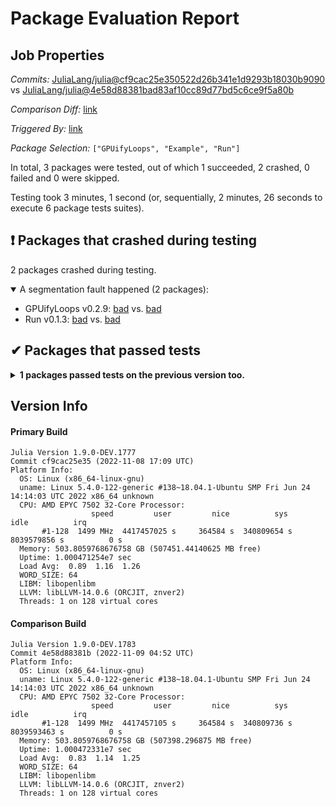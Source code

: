 # Package Evaluation Report

## Job Properties

*Commits:* [JuliaLang/julia@cf9cac25e350522d26b341e1d9293b18030b9090](https://github.com/JuliaLang/julia/commit/cf9cac25e350522d26b341e1d9293b18030b9090) vs [JuliaLang/julia@4e58d88381bad83af10cc89d77bd5c6ce9f5a80b](https://github.com/JuliaLang/julia/commit/4e58d88381bad83af10cc89d77bd5c6ce9f5a80b)

*Comparison Diff:* [link](https://github.com/JuliaLang/julia/compare/4e58d88381bad83af10cc89d77bd5c6ce9f5a80b..cf9cac25e350522d26b341e1d9293b18030b9090)

*Triggered By:* [link](https://github.com/JuliaLang/julia/commit/cf9cac25e350522d26b341e1d9293b18030b9090#commitcomment-89377495)

*Package Selection:* `["GPUifyLoops", "Example", "Run"]`

In total, 3 packages were tested, out of which 1 succeeded, 2 crashed, 0 failed and 0 were skipped.

Testing took 3 minutes, 1 second (or, sequentially, 2 minutes, 26 seconds to execute 6 package tests suites).


## ❗ Packages that crashed during testing

2 packages crashed during testing.

<details open><summary>A segmentation fault happened (2 packages):</summary>
<p>


- GPUifyLoops v0.2.9: [bad](https://s3.amazonaws.com/julialang-reports/nanosoldier/pkgeval/by_hash/cf9cac2_vs_4e58d88/GPUifyLoops.primary.log) vs. [bad](https://s3.amazonaws.com/julialang-reports/nanosoldier/pkgeval/by_hash/cf9cac2_vs_4e58d88/GPUifyLoops.against.log)
- Run v0.1.3: [bad](https://s3.amazonaws.com/julialang-reports/nanosoldier/pkgeval/by_hash/cf9cac2_vs_4e58d88/Run.primary.log) vs. [bad](https://s3.amazonaws.com/julialang-reports/nanosoldier/pkgeval/by_hash/cf9cac2_vs_4e58d88/Run.against.log)

</p>
</details>


## ✔ Packages that passed tests

<details><summary><strong>1 packages passed tests on the previous version too.</strong></summary>
<p>

- [Example v0.5.3](https://s3.amazonaws.com/julialang-reports/nanosoldier/pkgeval/by_hash/cf9cac2_vs_4e58d88/Example.primary.log)

</p>
</details>


## Version Info

#### Primary Build

```
Julia Version 1.9.0-DEV.1777
Commit cf9cac25e35 (2022-11-08 17:09 UTC)
Platform Info:
  OS: Linux (x86_64-linux-gnu)
  uname: Linux 5.4.0-122-generic #138~18.04.1-Ubuntu SMP Fri Jun 24 14:14:03 UTC 2022 x86_64 unknown
  CPU: AMD EPYC 7502 32-Core Processor: 
                  speed         user         nice          sys         idle          irq
       #1-128  1499 MHz  4417457025 s     364584 s  340809654 s  8039579856 s          0 s
  Memory: 503.8059768676758 GB (507451.44140625 MB free)
  Uptime: 1.000471254e7 sec
  Load Avg:  0.89  1.16  1.26
  WORD_SIZE: 64
  LIBM: libopenlibm
  LLVM: libLLVM-14.0.6 (ORCJIT, znver2)
  Threads: 1 on 128 virtual cores

```

#### Comparison Build

```
Julia Version 1.9.0-DEV.1783
Commit 4e58d88381b (2022-11-09 04:52 UTC)
Platform Info:
  OS: Linux (x86_64-linux-gnu)
  uname: Linux 5.4.0-122-generic #138~18.04.1-Ubuntu SMP Fri Jun 24 14:14:03 UTC 2022 x86_64 unknown
  CPU: AMD EPYC 7502 32-Core Processor: 
                  speed         user         nice          sys         idle          irq
       #1-128  1499 MHz  4417457105 s     364584 s  340809736 s  8039593463 s          0 s
  Memory: 503.8059768676758 GB (507398.296875 MB free)
  Uptime: 1.000472331e7 sec
  Load Avg:  0.83  1.14  1.25
  WORD_SIZE: 64
  LIBM: libopenlibm
  LLVM: libLLVM-14.0.6 (ORCJIT, znver2)
  Threads: 1 on 128 virtual cores

```
<!-- Generated on 2022-11-09T09:40:17.991 -->
